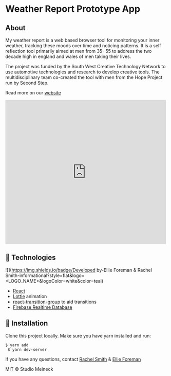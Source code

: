 # Weather Report Prototype App

## About 

My weather report is a web based browser tool for monitoring your inner weather, tracking these moods over time and noticing patterns. It is a self reflection tool primarily aimed at men from 35- 55 to address the two decade high in england and wales of men taking their lives.

The project was funded by the South West Creative Technology Network to use automotive technologies and research to develop creative tools. The multidisciplinary team co-created the tool with men from the Hope Project run by Second Step.

Read more on our <a href="https://myweatherreport.org/"> website </a>

<div style="padding-top: 0; margin-top: 0">
    <iframe src="https://player.vimeo.com/video/468571472" width="500" height="450" frameBorder="0" allow="autoplay; fullscreen" allowFullScreen></iframe>
</div>


## 🤖 Technologies 

![](https://img.shields.io/badge/Developed by-Ellie Foreman & Rachel Smith-informational?style=flat&logo=<LOGO_NAME>&logoColor=white&color=teal) 


* [React](https://reactjs.org/)
* [Lottie](https://airbnb.io/lottie/#/) animation
* [react-transition-group](https://reactcommunity.org/react-transition-group/) to aid transitions
* [Firebase Realtime Database](https://firebase.google.com/docs/database)


## 🔧 Installation

Clone this project locally.
Make sure you have yarn installed and run:

```
$ yarn add 
 $ yarn dev-server
```

If you have any questions, contact <a href="https://github.com/rachelhs">Rachel Smith</a> & <a href="https://github.com/EllieForeman">Ellie Foreman</a> 

MIT © Studio Meineck




